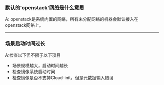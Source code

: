 
### 默认的'openstack'网络是什么意思

A: openstack是系统内置的网络，所有未分配网络的机器会默认接入在openstack网络上。

---
### 场景启动时间过长

A:检查以下但不限于以下项目

- 场景规模越大，启动时间越长
- 检查镜像系统启动时间
- 检查镜像是否不支持Cloud-init，但是元数据输入错误